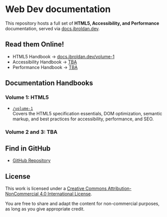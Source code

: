 # Web Dev documentation

This repository hosts a full set of **HTML5, Accessibility, and Performance** documentation, served via [docs.jbroldan.dev](https://docs.jbroldan.dev).

## Read them Online!

- HTML5 Handbook → [docs.jbroldan.dev/volume-1](https://docs.jbroldan.dev/volume-1)  
- Accessibility Handbook → [TBA](https://docs.jbroldan.dev/volume-2)
- Performance Handbook → [TBA](https://docs.jbroldan.dev/volume-3)

## Documentation Handbooks

### Volume 1: HTML5
- [`/volume-1`](./volume-1/)  
  Covers the HTML5 specification essentials, DOM optimization, semantic markup, and best practices for accessibility, performance, and SEO.

### Volume 2 and 3: TBA

## Find in GitHub

- [GitHub Repository](https://github.com/dysk0zero/Web-Audit-Documentation.git)  

## License

This work is licensed under a
[Creative Commons Attribution-NonCommercial 4.0 International License](https://creativecommons.org/licenses/by-nc/4.0/).

You are free to share and adapt the content for non-commercial purposes, as long as you give appropriate credit.